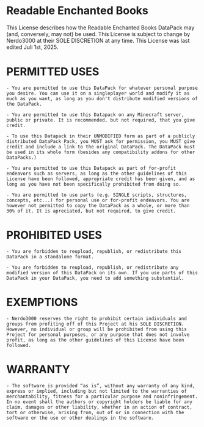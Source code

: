 # Readable Enchanted Books
This License describes how the Readable Enchanted Books DataPack may (and, conversely, may not) be used. This License is subject to change by Nerdo3000 at their SOLE DISCRETION at any time. This License was last edited Juli 1st, 2025.


PERMITTED USES
===================

	- You are permitted to use this DataPack for whatever personal purpose you desire. You can use it on a singleplayer world and modify it as much as you want, as long as you don't distribute modified versions of the DataPack.

	- You are permitted to use this Datapack on any Minecraft server, public or private. It is recommended, but not required, that you give credit. 

	- To use this Datapack in their UNMODIFIED form as part of a publicly distributed DataPack Pack, you MUST ask for permission, you MUST give credit and include a link to the original DataPack. The DataPack must be used in its whole form (besides any compatibility addons for other DataPacks.)

	- You are permitted to use this Datapack as part of for-profit endeavors such as servers, as long as the other guidelines of this License have been followed, appropriate credit has been given, and as long as you have not been specifically prohibited from doing so.

  	- You are permitted to use parts (e.g. SINGLE scripts, structures, concepts, etc...) for personal use or for-profit endeavors. You are however not permitted to copy the DataPack as a whole, or more than 30% of it. It is apreciated, but not required, to give credit.


PROHIBITED USES
====================

	- You are forbidden to reupload, republish, or redistribute this DataPack in a standalone format.

	- You are forbidden to reupload, republish, or redistribute any modified version of this DataPack on its own. If you use parts of this DataPack in your DataPack, you need to add something substantial.


EXEMPTIONS
=============
	
	- Nerdo3000 reserves the right to prohibit certain individuals and groups from profiting off of this Project at his SOLE DISCRETION. However, no individual or group will be prohibited from using this Project for personal purposes, or any purpose that does not involve profit, as long as the other guidelines of this License have been followed.

WARRANTY
====================
	- The software is provided “as is”, without any warranty of any kind, express or implied, including but not limited to the warranties of merchantability, fitness for a particular purpose and noninfringement. In no event shall the authors or copyright holders be liable for any claim, damages or other liability, whether in an action of contract, tort or otherwise, arising from, out of or in connection with the software or the use or other dealings in the software.
